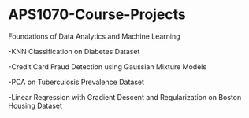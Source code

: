 # APS1070-Course-Projects
Foundations of Data Analytics and Machine Learning

-KNN Classification on Diabetes Dataset

-Credit Card Fraud Detection using Gaussian Mixture Models

-PCA on Tuberculosis Prevalence Dataset

-Linear Regression with Gradient Descent and Regularization on Boston Housing Dataset
